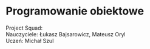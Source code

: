 # Programowanie obiektowe
Project Squad:  
Nauczyciele: Łukasz Bajsarowicz, Mateusz Oryl  
Uczeń: Michał Szul
